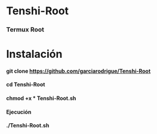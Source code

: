 # Tenshi-Root
### Termux Root
# Instalación 
#### git clone https://github.com/garciarodrigue/Tenshi-Root
#### cd Tenshi-Root
#### chmod +x * Tenshi-Root.sh
#### Ejecución 
#### ./Tenshi-Root.sh
